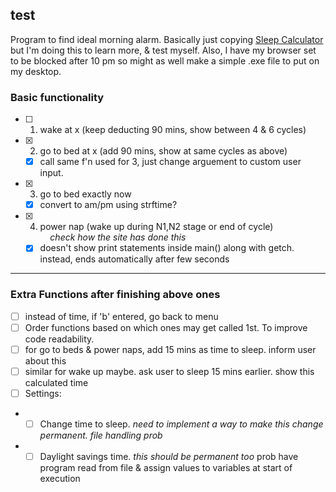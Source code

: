 ## test
Program to find ideal morning alarm. Basically just copying [Sleep Calculator](https://sleep-calculator.com/) but I'm doing this to learn more, & test myself. Also, I have my browser set to be blocked after 10 pm so might as well make a simple .exe file to put on my desktop.

### Basic functionality
- [ ] 1. wake at x (keep deducting 90 mins, show between 4 & 6 cycles)
- [x] 2. go to bed at x (add 90 mins, show at same cycles as above)
    - [x] call same f'n used for 3, just change arguement to custom user input.
- [x] 3. go to bed exactly now 
    - [x] convert to am/pm using strftime?
- [x] 4. power nap (wake up during N1,N2 stage or end of cycle)   
&nbsp; &nbsp; *check how the site has done this*
    - [x] doesn't show print statements inside main() along with getch. instead, ends automatically after few seconds

---
### Extra Functions after finishing above ones
- [ ] instead of time, if 'b' entered, go back to menu
- [ ] Order functions based on which ones may get called 1st. To improve code readability.
- [ ] for go to beds & power naps, add 15 mins as time to sleep. inform user about this
- [ ] similar for wake up maybe. ask user to sleep 15 mins earlier. show this calculated time
- [ ] Settings:
- - [ ] Change time to sleep. *need to implement a way to make this change permanent. file handling prob*
- - [ ] Daylight savings time. *this should be permanent too* prob have program read from file & assign values to variables at start of execution